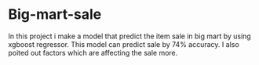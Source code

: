# Big-mart-sale
In this project i make a model that predict the item sale in big mart by using xgboost regressor.
This model can predict sale by 74% accuracy.
I also poited out factors which are affecting the sale more.

